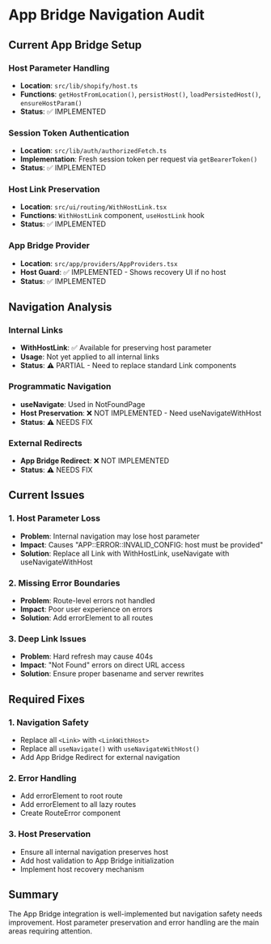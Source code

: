 # App Bridge Navigation Audit

## Current App Bridge Setup

### Host Parameter Handling
- **Location**: `src/lib/shopify/host.ts`
- **Functions**: `getHostFromLocation()`, `persistHost()`, `loadPersistedHost()`, `ensureHostParam()`
- **Status**: ✅ IMPLEMENTED

### Session Token Authentication
- **Location**: `src/lib/auth/authorizedFetch.ts`
- **Implementation**: Fresh session token per request via `getBearerToken()`
- **Status**: ✅ IMPLEMENTED

### Host Link Preservation
- **Location**: `src/ui/routing/WithHostLink.tsx`
- **Functions**: `WithHostLink` component, `useHostLink` hook
- **Status**: ✅ IMPLEMENTED

### App Bridge Provider
- **Location**: `src/app/providers/AppProviders.tsx`
- **Host Guard**: ✅ IMPLEMENTED - Shows recovery UI if no host
- **Status**: ✅ IMPLEMENTED

## Navigation Analysis

### Internal Links
- **WithHostLink**: ✅ Available for preserving host parameter
- **Usage**: Not yet applied to all internal links
- **Status**: ⚠️ PARTIAL - Need to replace standard Link components

### Programmatic Navigation
- **useNavigate**: Used in NotFoundPage
- **Host Preservation**: ❌ NOT IMPLEMENTED - Need useNavigateWithHost
- **Status**: ⚠️ NEEDS FIX

### External Redirects
- **App Bridge Redirect**: ❌ NOT IMPLEMENTED
- **Status**: ⚠️ NEEDS FIX

## Current Issues

### 1. Host Parameter Loss
- **Problem**: Internal navigation may lose host parameter
- **Impact**: Causes "APP::ERROR::INVALID_CONFIG: host must be provided"
- **Solution**: Replace all Link with WithHostLink, useNavigate with useNavigateWithHost

### 2. Missing Error Boundaries
- **Problem**: Route-level errors not handled
- **Impact**: Poor user experience on errors
- **Solution**: Add errorElement to all routes

### 3. Deep Link Issues
- **Problem**: Hard refresh may cause 404s
- **Impact**: "Not Found" errors on direct URL access
- **Solution**: Ensure proper basename and server rewrites

## Required Fixes

### 1. Navigation Safety
- Replace all `<Link>` with `<LinkWithHost>`
- Replace all `useNavigate()` with `useNavigateWithHost()`
- Add App Bridge Redirect for external navigation

### 2. Error Handling
- Add errorElement to root route
- Add errorElement to all lazy routes
- Create RouteError component

### 3. Host Preservation
- Ensure all internal navigation preserves host
- Add host validation to App Bridge initialization
- Implement host recovery mechanism

## Summary
The App Bridge integration is well-implemented but navigation safety needs improvement. Host parameter preservation and error handling are the main areas requiring attention.
